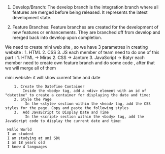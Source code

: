 1. Develop/Branch: The develop branch is the integration branch where all features are merged before being released. It represents the latest development state.

2. Feature Branches: Feature branches are created for the development of new features or enhancements. They are branched off from develop and merged back into develop upon completion.

We need to create mini web site , so we have 3 parametres in creating website : 1. HTML 2. CSS 3. JS
each member of team need to do one of this part : 1. HTML -> Miras 2. CSS -> Jantore 3. JavaScript -> Batyr
each member need to create own feature branch and do some code , after
that we will merge all of them

mini website:
it will show current time and date

        1. Create the DateTime Container
            Inside the <body> tag, add a <div> element with an id of "datetime" to create a container for displaying the date and time:
        2. Style the Page
             In the <style> section within the <head> tag, add the CSS styles for the page. Copy and paste the following styles
        3.  Add JavaScript to Display Date and Time
             In the <script> section within the <body> tag, add the JavaScript code to display the current date and time:

     HEllo World
     I am student
     I am studying at uni SDU
     I am 18 years old 
     I know 4 languages